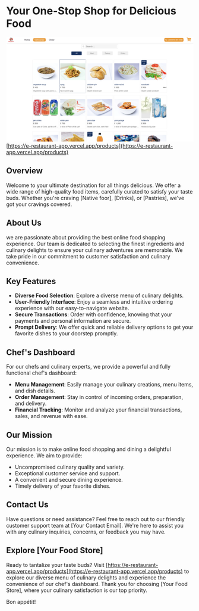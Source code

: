 # Your One-Stop Shop for Delicious Food

![Food Store](public/readMe.png)
[https://e-restaurant-app.vercel.app/products](https://e-restaurant-app.vercel.app/products)
## Overview

Welcome to  your ultimate destination for all things delicious. We offer a wide range of high-quality food items, carefully curated to satisfy your taste buds. Whether you're craving [Native foor], [Drinks], or [Pastries], we've got your cravings covered.

## About Us
 we are passionate about providing the best online food shopping experience. Our team is dedicated to selecting the finest ingredients and culinary delights to ensure your culinary adventures are memorable. We take pride in our commitment to customer satisfaction and culinary convenience.

## Key Features

- **Diverse Food Selection**: Explore a diverse menu of culinary delights.
- **User-Friendly Interface**: Enjoy a seamless and intuitive ordering experience with our easy-to-navigate website.
- **Secure Transactions**: Order with confidence, knowing that your payments and personal information are secure.
- **Prompt Delivery**: We offer quick and reliable delivery options to get your favorite dishes to your doorstep promptly.

## Chef's Dashboard

For our chefs and culinary experts, we provide a powerful and fully functional chef's dashboard:

- **Menu Management**: Easily manage your culinary creations, menu items, and dish details.
- **Order Management**: Stay in control of incoming orders, preparation, and delivery.
- **Financial Tracking**: Monitor and analyze your financial transactions, sales, and revenue with ease.

## Our Mission

Our mission is to make online food shopping and dining a delightful experience. We aim to provide:

- Uncompromised culinary quality and variety.
- Exceptional customer service and support.
- A convenient and secure dining experience.
- Timely delivery of your favorite dishes.

## Contact Us

Have questions or need assistance? Feel free to reach out to our friendly customer support team at [Your Contact Email]. We're here to assist you with any culinary inquiries, concerns, or feedback you may have.

## Explore [Your Food Store]

Ready to tantalize your taste buds? Visit [https://e-restaurant-app.vercel.app/products](https://e-restaurant-app.vercel.app/products) to explore our diverse menu of culinary delights and experience the convenience of our chef's dashboard. Thank you for choosing [Your Food Store], where your culinary satisfaction is our top priority.

Bon appétit!
